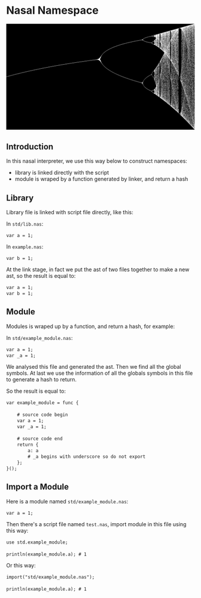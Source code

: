 # Nasal Namespace

![feigenbaum](./pic/feigenbaum.png)

## Introduction

In this nasal interpreter,
we use this way below to construct namespaces:

- library is linked directly with the script
- module is wraped by a function generated by linker, and return a hash

## Library

Library file is linked with script file directly, like this:

In `std/lib.nas`:

```nasal
var a = 1;
```

In `example.nas`:

```nasal
var b = 1;
```

At the link stage,
in fact we put the ast of two files together to make a new ast,
so the result is equal to:

```nasal
var a = 1;
var b = 1;
```

## Module

Modules is wraped up by a function,
and return a hash, for example:

In `std/example_module.nas`:

```nasal
var a = 1;
var _a = 1;
```

We analysed this file and generated the ast.
Then we find all the global symbols.
At last we use the information of all the globals symbols in this file to generate a hash to return.

So the result is equal to:

```nasal
var example_module = func {

    # source code begin
    var a = 1;
    var _a = 1;

    # source code end
    return {
        a: a
        # _a begins with underscore so do not export
    };
}();
```

## Import a Module

Here is a module named `std/example_module.nas`:

```nasal
var a = 1;
```

Then there's a script file named `test.nas`, import module in this file using this way:

```nasal
use std.example_module;

println(example_module.a); # 1
```

Or this way:

```nasal
import("std/example_module.nas");

println(example_module.a); # 1
```
